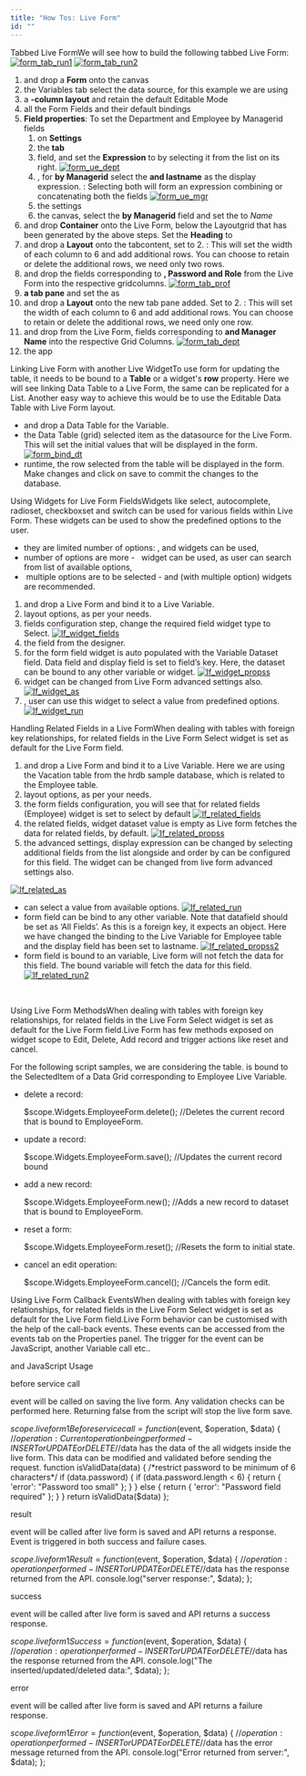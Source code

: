 ```yaml
---
title: "How Tos: Live Form"
id: ""
---
```


Tabbed Live FormWe will see how to build the following tabbed Live Form: [![form_tab_run1](../assets/form_tab_run1-1024x640.png)](../assets/form_tab_run1.png) [![form_tab_run2](../assets/form_tab_run2-1024x640.png)](../assets/form_tab_run2.png)

1. and drop a **Form** onto the canvas
2. the Variables tab select the data source, for this example we are using
3. a **\-column layout** and retain the default Editable Mode
4. all the Form Fields and their default bindings
5. **Field properties**: To set the Department and Employee by Managerid fields
    1. on **Settings**
    2. the **tab**
    3. field, and set the **Expression** to by selecting it from the list on its right. [![form_ue_dept](../assets/form_ue_dept.png)](../assets/form_ue_dept.png)
    4. , for **by Managerid** select the **and lastname** as the display expression. : Selecting both will form an expression combining or concatenating both the fields [![form_ue_mgr](../assets/form_ue_mgr.png)](../assets/form_ue_mgr.png)
    5. the settings
    6. the canvas, select the **by Managerid** field and set the to _Name_
6. and drop **Container** onto the Live Form, below the Layoutgrid that has been generated by the above steps. Set the **Heading** to
7. and drop a **Layout** onto the tabcontent, set to 2. : This will set the width of each column to 6 and add additional rows. You can choose to retain or delete the additional rows, we need only two rows.
8. and drop the fields corresponding to **, Password and Role** from the Live Form into the respective gridcolumns. [![form_tab_prof](../assets/form_tab_prof-1024x640.png)](../assets/form_tab_prof.png)
9. **a tab pane** and set the as
10. and drop a **Layout** onto the new tab pane added. Set to 2. : This will set the width of each column to 6 and add additional rows. You can choose to retain or delete the additional rows, we need only one row.
11. and drop from the Live Form, fields corresponding to **and Manager Name** into the respective Grid Columns. [![form_tab_dept](../assets/form_tab_dept-1024x640.png)](../assets/form_tab_dept.png)
12. the app

Linking Live Form with another Live WidgetTo use form for updating the table, it needs to be bound to a **Table** or a widget's **row** property. Here we will see linking Data Table to a Live Form, the same can be replicated for a List. Another easy way to achieve this would be to use the Editable Data Table with Live Form layout.

- and drop a Data Table for the Variable.
- the Data Table (grid) selected item as the datasource for the Live Form. This will set the initial values that will be displayed in the form. [![form_bind_dt](../assets/form_bind_dt.png)](../assets/form_bind_dt.png)
- runtime, the row selected from the table will be displayed in the form. Make changes and click on save to commit the changes to the database.

Using Widgets for Live Form FieldsWidgets like select, autocomplete, radioset, checkboxset and switch can be used for various fields within Live Form. These widgets can be used to show the predefined options to the user.

- they are limited number of options: , and widgets can be used,
- number of options are more -   widget can be used, as user can search from list of available options,
-  multiple options are to be selected - and (with multiple option) widgets are recommended.

1. and drop a Live Form and bind it to a Live Variable.
2. layout options, as per your needs.
3. fields configuration step, change the required field widget type to Select. [![lf_widget_fields](../assets/lf_widget_fields.png)](../assets/lf_widget_fields.png)
4. the field from the designer.
5. for the form field widget is auto populated with the Variable Dataset field. Data field and display field is set to field’s key. Here, the dataset can be bound to any other variable or widget. [![lf_widget_propss](../assets/lf_widget_propss.png)](../assets/lf_widget_propss.png)
6. widget can be changed from Live Form advanced settings also. [![lf_widget_as](../assets/lf_widget_AS.png)](../assets/lf_widget_AS.png)
7. , user can use this widget to select a value from predefined options. [![lf_widget_run](../assets/lf_widget_run.png)](../assets/lf_widget_run.png)

Handling Related Fields in a Live FormWhen dealing with tables with foreign key relationships, for related fields in the Live Form Select widget is set as default for the Live Form field.

1. and drop a Live Form and bind it to a Live Variable. Here we are using the Vacation table from the hrdb sample database, which is related to the Employee table.
2. layout options, as per your needs.
3. the form fields configuration, you will see that for related fields (Employee) widget is set to select by default [![lf_related_fields](../assets/lf_related_fields.png)](../assets/lf_related_fields.png)
4. the related fields, widget dataset value is empty as Live form fetches the data for related fields, by default. [![lf_related_propss](../assets/lf_related_propss.png)](../assets/lf_related_propss.png)
5. the advanced settings, display expression can be changed by selecting additional fields from the list alongside and order by can be configured for this field. The widget can be changed from live form advanced settings also.

[![lf_related_as](../assets/lf_related_AS.png)](../assets/lf_related_AS.png)

- can select a value from available options. [![lf_related_run](../assets/lf_related_run.png)](../assets/lf_related_run.png)
- form field can be bind to any other variable. Note that datafield should be set as ‘All Fields’. As this is a foreign key, it expects an object. Here we have changed the binding to the Live Variable for Employee table and the display field has been set to lastname. [![lf_related_propss2](../assets/lf_related_propss2.png)](../assets/lf_related_propss2.png)
- form field is bound to an variable, Live form will not fetch the data for this field. The bound variable will fetch the data for this field. [![lf_related_run2](../assets/lf_related_run2.png)](../assets/lf_related_run2.png)

 

Using Live Form MethodsWhen dealing with tables with foreign key relationships, for related fields in the Live Form Select widget is set as default for the Live Form field.Live Form has few methods exposed on widget scope to Edit, Delete, Add record and trigger actions like reset and cancel.

For the following script samples, we are considering the table. is bound to the SelectedItem of a Data Grid corresponding to Employee Live Variable.

- delete a record:
    
    $scope.Widgets.EmployeeForm.delete(); //Deletes the current record that is bound to EmployeeForm.
    
- update a record:
    
    $scope.Widgets.EmployeeForm.save(); //Updates the current record bound
    
- add a new record:
    
    $scope.Widgets.EmployeeForm.new(); //Adds a new record to dataset that is bound to EmployeeForm.
    
- reset a form:
    
    $scope.Widgets.EmployeeForm.reset(); //Resets the form to initial state.
    
- cancel an edit operation:
    
    $scope.Widgets.EmployeeForm.cancel(); //Cancels the form edit.
    

Using Live Form Callback EventsWhen dealing with tables with foreign key relationships, for related fields in the Live Form Select widget is set as default for the Live Form field.Live Form behavior can be customised with the help of the call-back events. These events can be accessed from the events tab on the Properties panel. The trigger for the event can be JavaScript, another Variable call etc..

and JavaScript Usage

before service call

event will be called on saving the live form. Any validation checks can be performed here. Returning false from the script will stop the live form save.

$scope.liveform1Beforeservicecall = function($event, $operation, $data) {
//$operation: Current operation being performed - INSERT or UPDATE or DELETE
//$data has the data of the all widgets inside the live form. This data can be modified and validated before sending the request.
        function isValidData(data) {
            /\*restrict password to be minimum of 6 characters\*/
            if (data.password) {
                if (data.password.length < 6) {
                    return {
                        'error': "Password too small"
                    };
                }
            } else {
                return {
                    'error': "Password field required"
                };
            }
        }
        return isValidData($data)
};

result

event will be called after live form is saved and API returns a response. Event is triggered in both success and failure cases.

$scope.liveform1Result = function($event, $operation, $data) {
//$operation: operation  performed - INSERT or UPDATE or DELETE
//$data has the response returned from the API.
console.log("server response:", $data);
};

success

event will be called after live form is saved and API returns a success response.

$scope.liveform1Success = function($event, $operation, $data) {
//$operation: operation performed - INSERT or UPDATE or DELETE
//$data has the response returned from the API.
console.log("The inserted/updated/deleted data:", $data);
};

error

event will be called after live form is saved and API returns a failure response.

$scope.liveform1Error = function($event, $operation, $data) {
//$operation: operation performed - INSERT or UPDATE or DELETE
//$data has the error message returned from the API.
console.log("Error returned from server:", $data);
};

